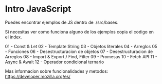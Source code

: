 # Intro JavaScript

Puedes encontrar ejemplos de JS dentro de ./src/bases.

Si necesitas ver como funciona alguno de los ejemplos copia el codigo en el index.

01 - Const & Let
02 - Template String
03 - Objetos literales
04 - Arreglos
05 - Funciones
06 - Desestructuracion de objetos
07 - Desestructuracion de Arreglos
08 - Import & Export / Find, Filter
09 - Promesas
10 - Fetch API
11 - Async & Await
12 - Operador condicional ternario

Mas informacion sobre funcionalidades y metodos:
https://developer.mozilla.org/es/